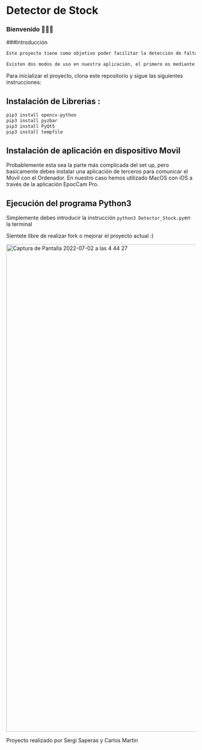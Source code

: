 # Detector de Stock 

### **Bienvenido 👾👾👾**
###Introducción
```bash
Este proyecto tiene como objetivo poder facilitar la detección de falta de stock en supermercados o tiendas, mediante la adición de codigos QR debajo de los productos, de modo que cuando hay falta de material, el propio QR queda al descubierto y la camara puede analizar este QR y saber que producto falta. 

Existen dos modos de uso en nuestra aplicación, el primero es mediante imagenes y el segundo es mediante video. En ambos modos, los frames son analizados mediante un modelo preentrenado de Deep Learning especializado en detección de codigos QR, haciendo que se detecten con facilidad y puedan ser procesados a una libreria de escaneo de codigos QR y asi obtener el producto correspondiente.
```

Para inicializar el proyecto, clona este repositorio y sigue las siguientes instrucciones:
## Instalación de Librerias :
```bash
pip3 install opencv-python
pip3 install pyzbar
pip3 install PyQt5
pip3 install tempfile
```
## Instalación de aplicación en dispositivo Movil
Probablemente esta sea la parte más complicada del set up, pero basicamente debes instalar una aplicación de terceros 
para comunicar el Movil con el Ordenador. En nuestro caso hemos utilizado MacOS con iOS a través de la aplicación EpocCam Pro.
    
## Ejecución del programa Python3 
    
Simplemente debes introducir la instrucción `python3 Detector_Stock.py`en la terminal

Sientete libre de realizar fork o mejorar el proyecto actual :) 



<img width="1295" alt="Captura de Pantalla 2022-07-02 a las 4 44 27" src="https://user-images.githubusercontent.com/62452212/176983835-da43187d-02b1-4d92-a565-43c82f5e87b2.png">


Proyecto realizado por Sergi Saperas y Carlos Martin 
